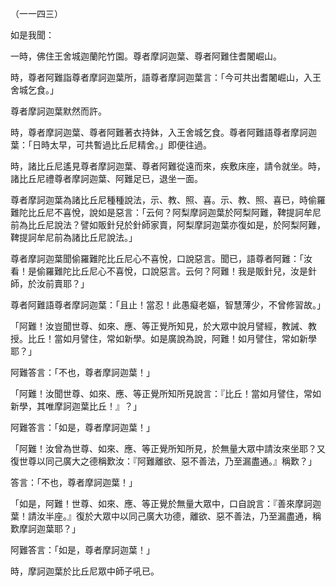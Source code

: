 （一一四三）

如是我聞：

一時，佛住王舍城迦蘭陀竹園。尊者摩訶迦葉、尊者阿難住耆闍崛山。

時，尊者阿難詣尊者摩訶迦葉所，語尊者摩訶迦葉言：「今可共出耆闍崛山，入王舍城乞食。」

尊者摩訶迦葉默然而許。

時，尊者摩訶迦葉、尊者阿難著衣持鉢，入王舍城乞食。尊者阿難語尊者摩訶迦葉：「日時太早，可共暫過比丘尼精舍。」即便往過。

時，諸比丘尼遙見尊者摩訶迦葉、尊者阿難從遠而來，疾敷床座，請令就坐。時，諸比丘尼禮尊者摩訶迦葉、阿難足已，退坐一面。

尊者摩訶迦葉為諸比丘尼種種說法，示、教、照、喜。示、教、照、喜已，時偷羅難陀比丘尼不喜悅，說如是惡言：「云何？阿梨摩訶迦葉於阿梨阿難，鞞提訶牟尼前為比丘尼說法？譬如販針兒於針師家賣，阿梨摩訶迦葉亦復如是，於阿梨阿難，鞞提訶牟尼前為諸比丘尼說法。」

尊者摩訶迦葉聞偷羅難陀比丘尼心不喜悅，口說惡言。聞已，語尊者阿難：「汝看！是偷羅難陀比丘尼心不喜悅，口說惡言。云何？阿難！我是販針兒，汝是針師，於汝前賣耶？」

尊者阿難語尊者摩訶迦葉：「且止！當忍！此愚癡老嫗，智慧薄少，不曾修習故。」

「阿難！汝豈聞世尊、如來、應、等正覺所知見，於大眾中說月譬經，教誡、教授。比丘！當如月譬住，常如新學。如是廣說為說，阿難！如月譬住，常如新學耶？」

阿難答言：「不也，尊者摩訶迦葉！」

「阿難！汝聞世尊、如來、應、等正覺所知所見說言：『比丘！當如月譬住，常如新學，其唯摩訶迦葉比丘！』？」

阿難答言：「如是，尊者摩訶迦葉！」

「阿難！汝曾為世尊、如來、應、等正覺所知所見，於無量大眾中請汝來坐耶？又復世尊以同己廣大之德稱歎汝：『阿難離欲、惡不善法，乃至漏盡通。』稱歎？」

答言：「不也，尊者摩訶迦葉！」

「如是，阿難！世尊、如來、應、等正覺於無量大眾中，口自說言：『善來摩訶迦葉！請汝半座。』復於大眾中以同己廣大功德，離欲、惡不善法，乃至漏盡通，稱歎摩訶迦葉耶？」

阿難答言：「如是，尊者摩訶迦葉！」

時，摩訶迦葉於比丘尼眾中師子吼已。








